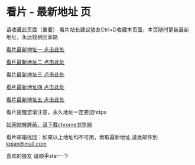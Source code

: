 # 看片 - 最新地址 页

请收藏此页面（重要）
看片站长建议狼友Ctrl+D收藏本页面，本页随时更新最新地址，永远找到回家路

[看片最新地址一 点击此处](https://86374go.buzz/) 

[看片最新地址二 点击此处](https://86357ar.buzz/) 

[看片最新地址三 点击此处](https://86373ol.buzz/) 

[看片最新地址四 点击此处](https://86304yb.buzz/) 

[看片最新地址五 点击此处](https://86370bh.buzz/) 

看片提醒您请注意，永久地址一定要加https

[如网站被屏蔽，请下载chrome浏览器](https://8xe23.com/chrome_93.0.4577.82.apk) 

看片邮箱找回：如果以上地址均不可用，索取最新地址,请发邮件到 kpian@mail.com

喜欢的狼友 请顺手star一下
